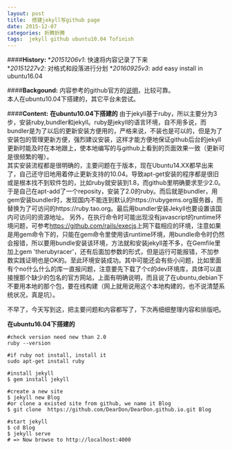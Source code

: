 ```yaml
---
layout: post
title:  搭建jekyll写github page
date: 2015-12-07
categories: 折腾折腾 
tags:  jekyll github ubuntu10.04 Tofinish
---
```

####<strong>History:</strong>
*<em>20151206v1</em>: 快速将内容记录了下来</br>
*<em>20151227v2</em>: 对格式和段落进行分划
*<em>20160925v3</em>: add easy install in ubuntu16.04

####<strong>Backgound:</strong>
内容参考的github官方的[说明](https://help.github.com/articles/using-jekyll-with-pages/)，比较可靠。</br> 
本人在ubuntu10.04下搭建的，其它平台未尝试。


####<strong>Content:</strong>
<strong>在ubuntu10.04下搭建的</strong>
由于jekyll基于ruby，所以主要分为3步，安装ruby,bundler和jekyll。ruby是jekyll的语言环境，自不用多说，而bundler是为了以后的更新安装方便用的，严格来说，不装也是可以的，但是为了安装包的管理更新方便，强烈建议安装，这样才能方便地保证github后台的jekyll更新时能及时在本地跟上，使本地编写的与github上看到的页面效果一致（更新可是很频繁的喔）。</br>
其实安装流程都是很明确的，主要问题在于版本，现在Ubuntu14.XX都早出来了，自己还守旧地用着停止更新支持的10.04。导致apt-get安装的程序都是很旧或是根本找不到软件包的，比如ruby就安装到1.8，而github里明确要求至少2.0。于是自己在apt-add了一个reposity，安装了2.0的ruby。而后就是bundler，用gem安装bundler时，发现国内不能连到默认的https://rubygems.org服务器，而替换为了可访问的https://ruby.tao.org。最后用bundler安装Jekyll也要设置该国内可访问的资源地址。
另外，在执行命令时可能出现没有javascript的runtime环境问题，可参考<https://github.com/rails/execjs>上网下载相应的环境，注意如果是用gem命令下的，只能在gem命令里使用该runtime环境，用bundle命令时仍然会报错，所以要用bundle安装该环境，方法就和安装jekyll差不多，在Gemfile里加上gem 'therubyracer'，还有后面加参数的形式，但是运行可能报错，不加参数实践证明也是OK的。至此环境安装成功。其中可能还会有些小问题，比如里面有个no什么什么的库一直报问题，注意要先下载了个c的dev环境库，具体可以直接搜那个缺少的包名的官方网站，上面有明确说明，而且说了在ubuntu,debian下不要用本地的那个包，要在线构建（网上就用说用这个本地构建的，也不说清楚系统状况，真是坑）。

不早了，今天写到这，把主要问题和内容都写了，下次再细细整理内容和排版吧。

<strong>在ubuntu16.04下搭建的</strong>

    #check version need new than 2.0
    ruby --version 

    #if ruby not install, install it
    sudo apt-get install ruby 

    #install jekyll
    $ gem install jekyll 

    #create a new site 
    $ jekyll new Blog
    #or clone a existed site from github, we name it Blog
    $ git clone  https://github.com/DearDon/DearDon.github.io.git Blog

    #start jekyll
    $ cd Blog
    $ jekyll serve
    # => Now browse to http://localhost:4000
